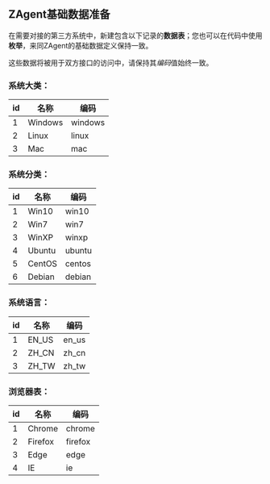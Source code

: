 ## ZAgent基础数据准备

在需要对接的第三方系统中，新建包含以下记录的**数据表**；您也可以在代码中使用**枚举**，来同ZAgent的基础数据定义保持一致。

这些数据将被用于双方接口的访问中，请保持其*编码*值始终一致。

### 系统大类：

| id   | 名称    | 编码    |
| ---- | ------- | ------- |
| 1    | Windows | windows |
| 2    | Linux   | linux   |
| 3    | Mac     | mac     |

### 系统分类：

| id   | 名称   | 编码   |
| ---- | ------ | ------ |
| 1    | Win10  | win10  |
| 2    | Win7   | win7   |
| 3    | WinXP  | winxp  |
| 4    | Ubuntu | ubuntu |
| 5    | CentOS | centos |
| 6    | Debian | debian |

### 系统语言：

| id   | 名称  | 编码  |
| ---- | ----- | ----- |
| 1    | EN_US | en_us |
| 2    | ZH_CN | zh_cn |
| 3    | ZH_TW | zh_tw |

### 浏览器表：

| id   | 名称    | 编码    |
| ---- | ------- | ------- |
| 1    | Chrome  | chrome  |
| 2    | Firefox | firefox |
| 3    | Edge    | edge    |
| 4    | IE      | ie      |